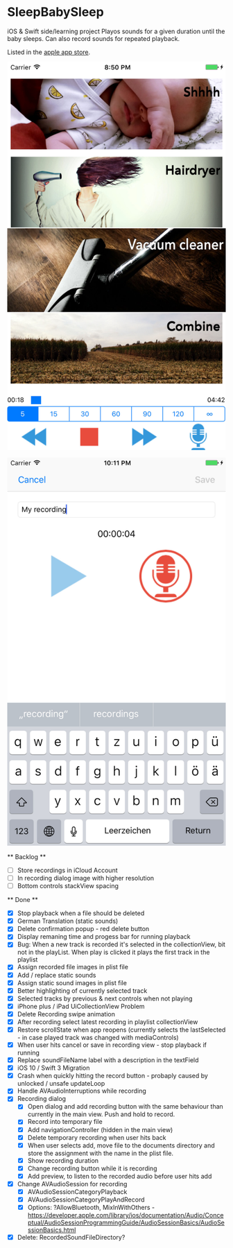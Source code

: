 <script type='text/javascript' src='https://ko-fi.com/widgets/widget_2.js'></script><script type='text/javascript'>kofiwidget2.init('Support Me on Ko-fi', '#46b798', 'L3L1NX60');kofiwidget2.draw();</script> 
# SleepBabySleep
iOS & Swift side/learning project
Playos sounds for a given duration until the baby sleeps. Can also record sounds for repeated playback.

Listed in the [apple app store](https://itunes.apple.com/us/app/baby-shhh...-play-record-sleep/id1155116600?ls=1&mt=8).

![Screenshot main view](screenshot_main.jpg)

![Screenshot recording view](Screenshot_recording.jpg)

** Backlog **
- [ ] Store recordings in iCloud Account 
- [ ] In recording dialog image with higher resolution
- [ ] Bottom controls stackView spacing

** Done **
- [X] Stop playback when a file should be deleted
- [X] German Translation (static sounds)
- [X] Delete confirmation popup - red delete button
- [X] Display remaning time and progess bar for running playback
- [X] Bug: When a new track is recorded it's selected in the collectionView, bit not in the playList. When play is clicked it plays the first track in the playlist
- [X] Assign recorded file images in plist file
- [X] Add / replace static sounds
- [X] Assign static sound images in plist file
- [X] Better highlighting of currently selected track
- [X] Selected tracks by previous & next controls when not playing 
- [X] iPhone plus / iPad UiCollectionView Problem 
- [X] Delete Recording swipe animation 
- [X] After recording select latest recording in playlist collectionView
- [X] Restore scrollState when app reopens (currently selects the lastSelected - in case played track was changed with mediaControls)
- [X] When user hits cancel or save in recording view - stop playback if running
- [X] Replace soundFileName label with a description in the textField
- [X] iOS 10 / Swift 3 Migration
- [X] Crash when quickly hitting the record button - probaply caused by unlocked / unsafe updateLoop
- [X] Handle AVAudioInterruptions while recording
- [X] Recording dialog
	- [X] Open dialog and add recording button with the same behaviour than currently in the main view. Push and hold to record. 
	- [X] Record into temporary file 
	- [X] Add navigationController (hidden in the main view) 
	- [X] Delete temporary recording when user hits back 
	- [X] When user selects add, move file to the documents directory and store the assignment with the name in the plist file. 
	- [X] Show recording duration 
	- [X] Change recording button while it is recording 
	- [X] Add preview, to listen to the recorded audio before user hits add 
- [X] Change AVAudioSession for recording
	- [X] AVAudioSessionCategoryPlayback 
	 -[X] AVAudioSessionCategoryPlayAndRecord 
	- [X] Options: ?AllowBluetooth, MixInWithOthers - https://developer.apple.com/library/ios/documentation/Audio/Conceptual/AudioSessionProgrammingGuide/AudioSessionBasics/AudioSessionBasics.html
- [X] Delete: RecordedSoundFileDirectory? 
